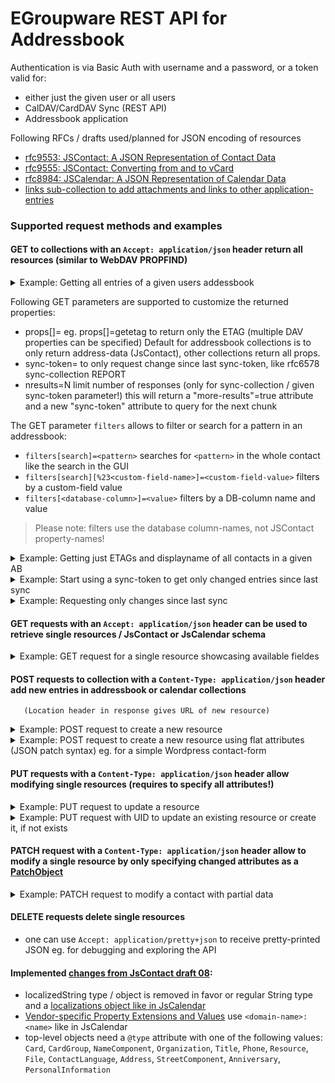 # EGroupware REST API for Addressbook

Authentication is via Basic Auth with username and a password, or a token valid for:
- either just the given user or all users
- CalDAV/CardDAV Sync (REST API)
- Addressbook application

Following RFCs / drafts used/planned for JSON encoding of resources
* [rfc9553: JSContact: A JSON Representation of Contact Data](https://datatracker.ietf.org/doc/html/rfc9553)
* [rfc9555: JSContact: Converting from and to vCard](https://datatracker.ietf.org/doc/html/rfc9555)
* [rfc8984: JSCalendar: A JSON Representation of Calendar Data](https://datatracker.ietf.org/doc/html/rfc8984)
* [links sub-collection to add attachments and links to other application-entries](Links-and-attachments.md)

### Supported request methods and examples

#### **GET** to collections with an `Accept: application/json` header return all resources (similar to WebDAV PROPFIND)
<details>
  <summary>Example: Getting all entries of a given users addessbook</summary>
  
```
curl https://example.org/egroupware/groupdav.php/<username>/addressbook/ -H "Accept: application/pretty+json" --user <username>
{
  "responses": {
    "/<username>/addressbook/1833": {
      "@type": "Card",
      "uid": "5638-8623c4830472a8ede9f9f8b30d435ea4",
      "prodId": "EGroupware Addressbook 21.1.001",
      "created": "2010-10-21T09:55:42Z",
      "updated": "2014-06-02T14:45:24Z",
      "name": [
        { "@type": "NameComponent", "type": "given", "value": "Default" },
        { "@type": "NameComponent", "type": "surname", "value": "Tester" }
      ],
      "fullName": { "value": "Default Tester" },
      "organizations": {
        "org": {
          "@type": "Organization", 
          "name": "default.org",
          "units": {
            "org_unit": "department.default.org"
          }
        }
      },
      "emails": {
        "work": { "@type": "EmailAddress", "email": "test@test.com", "contexts": { "work": true }, "pref": 1 }
      },
      "phones": {
        "tel_work": { "@type": "Phone", "phone": "+49 123 4567890", "pref": 1, "features": { "voice": true }, "contexts": { "work": true } },
        "tel_cell": { "@type": "Phone", "phone": "012 3723567", "features": { "cell": true }, "contexts": { "work": true } }
      },
      "online": {
        "url": { "@type": "Resource", "resource": "https://www.test.com/", "type": "uri", "contexts": { "work": true } }
      },
      "notes": [
        "Test test TEST\n\\server\\share\n\\\nother\nblah"
      ],
    },
    "/<username>/addressbook/list-36": {
      "@type": "CardGroup",
      "uid": "urn:uuid:dfa5cac5-987b-448b-85d7-6c8b529a835c",
      "name": "Example distribution list",
      "card": {
        "uid": "urn:uuid:dfa5cac5-987b-448b-85d7-6c8b529a835c",
        "prodId": "EGroupware Addressbook 21.1.001",
        "updated": "2018-04-11T14:46:43Z",
        "fullName": { "value": "Example distribution list" }
      },
      "members": {
        "5638-8623c4830472a8ede9f9f8b30d435ea4": true
      }
    }
  }
}
```
</details>
       
  Following GET parameters are supported to customize the returned properties:
  - props[]=<DAV-prop-name> eg. props[]=getetag to return only the ETAG (multiple DAV properties can be specified)
    Default for addressbook collections is to only return address-data (JsContact), other collections return all props.
  - sync-token=<token> to only request change since last sync-token, like rfc6578 sync-collection REPORT
  - nresults=N limit number of responses (only for sync-collection / given sync-token parameter!)
    this will return a "more-results"=true attribute and a new "sync-token" attribute to query for the next chunk

  The GET parameter `filters` allows to filter or search for a pattern in an addressbook:
  - `filters[search]=<pattern>` searches for `<pattern>` in the whole contact like the search in the GUI
  - `filters[search][%23<custom-field-name>]=<custom-field-value>` filters by a custom-field value
  - `filters[<database-column>]=<value>` filters by a DB-column name and value
  > Please note: filters use the database column-names, not JSContact property-names!

<details>
   <summary>Example: Getting just ETAGs and displayname of all contacts in a given AB</summary>
   
```
curl -i 'https://example.org/egroupware/groupdav.php/<username>/addressbook/?props[]=getetag&props[]=displayname' -H "Accept: application/pretty+json" --user <username>
{
  "responses": {
    "/addressbook/1833": {
      "displayname": "Default Tester",
      "getetag": "\"1833:24\""
    },
    "/addressbook/1838": {
      "displayname": "Test Tester",
      "getetag": "\"1838:19\""
    }
  }
}
```
</details>

<details>
   <summary>Example: Start using a sync-token to get only changed entries since last sync</summary>
   
#### Initial request with empty sync-token and only requesting 10 entries per chunk:
```
curl 'https://example.org/egroupware/groupdav.php/addressbook/?sync-token=&nresults=10&props[]=displayname' -H "Accept: application/pretty+json" --user <username>
{
  "responses": {
    "/addressbook/2050": "Frau Margot Test-Notifikation",
    "/addressbook/2384": "Test Tester",
    "/addressbook/5462": "Margot Testgedöns",
    "/addressbook/2380": "Frau Test Defaulterin",
    "/addressbook/5474": "Noch ein Neuer",
    "/addressbook/5575": "Mr New Name",
    "/addressbook/5461": "Herr Hugo Kurt Müller Senior",
    "/addressbook/5601": "Steve Jobs",
    "/addressbook/5603": "Ralf Becker",
    "/addressbook/1838": "Test Tester"
  },
  "more-results": true,
  "sync-token": "https://example.org/egroupware/groupdav.php/addressbook/1400867824"
}
```
#### Requesting next chunk:
```
curl 'https://example.org/egroupware/groupdav.php/addressbook/?sync-token=https://example.org/egroupware/groupdav.php/addressbook/1400867824&nresults=10&props[]=displayname' -H "Accept: application/pretty+json" --user <username>
{
  "responses": {
    "/addressbook/1833": "Default Tester",
    "/addressbook/5597": "Neuer Testschnuffi",
    "/addressbook/5593": "Muster Max",
    "/addressbook/5628": "2. Test Contact",
    "/addressbook/5629": "Testen Tester",
    "/addressbook/5630": "Testen Tester",
    "/addressbook/5633": "Testen Tester",
    "/addressbook/5635": "Test4 Tester",
    "/addressbook/5638": "Test Kontakt",
    "/addressbook/5636": "Test Default"
  },
  "more-results": true,
  "sync-token": "https://example.org/egroupware/groupdav.php/addressbook/1427103057"
}
```
</details>

<details>
   <summary>Example: Requesting only changes since last sync</summary>
   
#### `sync-token` from last sync need to be specified (note the null for a deleted resource!)
```
curl 'https://example.org/egroupware/groupdav.php/addressbook/?sync-token=https://example.org/egroupware/groupdav.php/addressbook/1400867824' -H "Accept: application/pretty+json" --user <username>
{
  "responses": {
    "/addressbook/5597": null,
    "/addressbook/5593": {
      "@type": "Card",
      "uid": "5638-8623c4830472a8ede9f9f8b30d435ea4",
      "prodId": "EGroupware Addressbook 21.1.001",
      "created": "2010-10-21T09:55:42Z",
      "updated": "2014-06-02T14:45:24Z",
      "name": [
        { "@type": "NameComponent", "type": "given", "value": "Default" },
        { "@type": "NameComponent", "type": "surname", "value": "Tester" }
      ],
      "fullName": "Default Tester",
....
    }
  },
  "sync-token": "https://example.org/egroupware/groupdav.php/addressbook/1427103057"
}
```
</details>

#### **GET**  requests with an `Accept: application/json` header can be used to retrieve single resources / JsContact or JsCalendar schema
<details>
   <summary>Example: GET request for a single resource showcasing available fieldes</summary>
   
```
curl 'https://example.org/egroupware/groupdav.php/addressbook/6502' -H "Accept: application/pretty+json" --user <username>
{
    "@type": "Card",
    "uid": "addressbook-6502-8623c4830472a8ede9f9f8b30d435ea4",
    "prodId": "EGroupware Addressbook 21.1.003",
    "created": "2022-12-14T13:35:02Z",
    "updated": "2022-12-14T13:39:14Z",
    "kind": "individual",
    "name": [
        { "@type": "NameComponent", "type": "title", "value": "Prefix/Title" },
        { "@type": "NameComponent", "type": "given", "value": "Frist" },
        { "@type": "NameComponent", "type": "given2", "value": "Middle" },
        { "@type": "NameComponent", "type": "surname", "value": "Last" },
        { "@type": "NameComponent", "type": "credential", "value": "Suffix" }
    ],
    "fullName": "Prefix/Title Frist Middle Last Postfix",
    "organizations": {
        "org": {
            "@type": "Organization",
            "name": "Organisation",
            "units": { "org_unit": "Department" }
        }
    },
    "titles": {
        "title": {
            "@type": "Title",
            "title": "Postion",
            "organization": "org"
        },
        "role": {
            "@type": "Title",
            "title": "Occupation",
            "organization": "org"
        }
    },
    "emails": {
        "work": {
            "@type": "EmailAddress",
            "email": "email@example.org",
            "contexts": { "work": true },
            "pref": 1
        },
        "private": {
            "@type": "EmailAddress",
            "email": "private.email@example.org",
            "contexts": { "private": true }
        }
    },
    "phones": {
        "tel_work": {
            "@type": "Phone",
            "phone": "+1(234)5678901",
            "features": { "voice": true },
            "contexts": { "work": true }
        },
        "tel_cell": {
            "@type": "Phone",
            "phone": "+1(234)5678901",
            "features": { "cell": true },
            "contexts": { "work": true }
        },
        "tel_fax": {
            "@type": "Phone",
            "phone": "+1(234)5678901",
            "features": { "fax": true },
            "contexts": { "work": true }
        },
        "tel_assistent": {
            "@type": "Phone",
            "phone": "+1(234)5678901",
            "features": { "voice": true },
            "contexts": { "assistant": true }
        },
        "tel_car": {
            "@type": "Phone",
            "phone": "+1(234)5678901",
            "features": { "voice": true },
            "contexts": { "car": true }
        },
        "tel_pager": {
            "@type": "Phone",
            "phone": "+1(234)5678901",
            "features": { "pager": true },
            "contexts": { "work": true }
        },
        "tel_home": {
            "@type": "Phone",
            "phone": "+1(234)5678901",
            "features": { "voice": true },
            "contexts": { "private": true }
        },
        "tel_fax_home": {
            "@type": "Phone",
            "phone": "+1(234)5678901",
            "features": { "fax": true },
            "contexts": { "private": true }
        },
        "tel_cell_private": {
            "@type": "Phone",
            "phone": "+1(234)5678901",
            "features": { "cell": true },
            "contexts": { "private": true }
        },
        "tel_other": {
            "@type": "Phone",
            "phone": "+1(234)5678901",
            "features": { "voice": true },
            "contexts": { "work": true }
        }
    },
    "online": {
        "url": {
            "@type": "Resource",
            "resource": "https://example.org",
            "type": "uri",
            "contexts": { "work": true }
        },
        "url_home": {
            "@type": "Resource",
            "resource": "https://private.example.org",
            "type": "uri",
            "contexts": { "private": true }
        }
    },
    "addresses": {
        "work": {
            "@type": "Address",
            "locality": "City",
            "region": "Rheinland-Pfalz",
            "country": "DEUTSCHLAND",
            "postcode": "12345",
            "countryCode": "DE",
            "street": [
                { "@type": "StreetComponent", "type": "name", "value": "Street" },
                { "@type": "StreetComponent", "type": "separator", "value": "\n" },
                { "@type": "StreetComponent", "type": "name", "value": "Street2" ],
            "contexts": { "work": true },
            "pref": 1
        },
        "home": {
            "@type": "Address",
            "locality": "PrivateCity",
            "country": "DEUTSCHLAND",
            "postcode": "12345",
            "countryCode": "DE",
            "street": [
                { "@type": "StreetComponent", "type": "name", "value": "PrivateStreet" },
                { "@type": "StreetComponent", "type": "separator", "value": "\n" },
                { "@type": "StreetComponent", "type": "name", "value": "PrivateStreet2" }
            ],
            "contexts": { "home": true }
        }
    },
    "photos": {
        "photo": {
            "@type": "File",
            "href": "https://boulder.egroupware.org/egroupware/api/avatar.php?contact_id=6502&lavatar=1&etag=0",
            "mediaType": "image/jpeg"
        }
    },
    "anniversaries": {
        "bday": {
            "@type": "Anniversary",
            "type": "birth",
            "date": "2022-12-14"
        }
    },
    "categories": {
        "Kategorie": true,
        "My Contacts": true
    },
    "egroupware.org:assistant": "Assistent"
}
```
> Please note: [nameComponent](https://www.rfc-editor.org/rfc/rfc9553.html#section-2.2.1.2) names have changed in the final RFC 9553, compared to the draft we used to implement the REST API
> * `title`: was `prefix`, which is still parsed, but not returned (stored in DB colum `n_prefix`)
> * `given`: was `personal`, which is still parsed, but not returned (stored in DB colum `n_given`)
> * `given2`: was `additional`, which is still parsed, but not returned (stored in DB colum `n_middle`)
> * `surname`: has not changed  (stored in DB colum `n_family`)
> * `surname2`: is currently not stored separate, but stored in DB column `n_middle`, if `given2` is not also set
> * `credential`: was `suffix`, which is still parsed, but not returned (stored in DB colum `n_suffix`)
> * `generation`: is currently not stored separate, but stored in DB column `n_suffix`, if `credential` is not also set
> * `separator`: is currently not stored, so the default of one space is always used
</details>

#### **POST** requests to collection with a `Content-Type: application/json` header add new entries in addressbook or calendar collections
       (Location header in response gives URL of new resource)
<details>
   <summary>Example: POST request to create a new resource</summary>
   
```
cat <<EOF | curl -i 'https://example.org/egroupware/groupdav.php/<username>/addressbook/' -X POST -d @- -H "Content-Type: application/json" --user <username>
{
  "uid": "5638-8623c4830472a8ede9f9f8b30d435ea4",
  "prodId": "EGroupware Addressbook 21.1.001",
  "created": "2010-10-21T09:55:42Z",
  "updated": "2014-06-02T14:45:24Z",
  "name": [
    { "type": "@type": "NameComponent", "given", "value": "Default" },
    { "type": "@type": "NameComponent", "surname", "value": "Tester" }
  ],
  "fullName": { "value": "Default Tester" },
....
}
EOF

HTTP/1.1 201 Created
Location: https://example.org/egroupware/groupdav.php/<username>/addressbook/1234
```
</details>

<details>
   <summary>Example: POST request to create a new resource using flat attributes (JSON patch syntax) eg. for a simple Wordpress contact-form</summary>

```
cat <<EOF | curl -i 'https://example.org/egroupware/groupdav.php/<username>/addressbook/' -X POST -d @- -H "Content-Type: application/json" --user <username>
{
  "fullName": "First Tester",
  "name/given": "First",
  "name/surname":  "Tester",
  "organizations/org/name": "Test Organization",
  "emails/work": "test.user@test-user.org",
  "addresses/work/locality": "Test-Town",
  "addresses/work/postcode": "12345",
  "addresses/work/street": "Teststr. 123",
  "addresses/work/country": "Germany",
  "addresses/work/countryCode": "DE",
  "phones/tel_work": "+49 123 4567890",
  "online/url": "https://www.example.org/",
  "notes/note": "This is a note.",
  "egroupware.org:customfields/Test": "Content for Test"
}
EOF

HTTP/1.1 201 Created
Location: https://example.org/egroupware/groupdav.php/<username>/addressbook/1234
```
</details>

#### **PUT**  requests with  a `Content-Type: application/json` header allow modifying single resources (requires to specify all attributes!)

<details>
   <summary>Example: PUT request to update a resource</summary>

```
cat <<EOF | curl -i 'https://example.org/egroupware/groupdav.php/<username>/addressbook/1234' -X PUT -d @- -H "Content-Type: application/json" --user <username>
{
  "uid": "5638-8623c4830472a8ede9f9f8b30d435ea4",
  "prodId": "EGroupware Addressbook 21.1.001",
  "created": "2010-10-21T09:55:42Z",
  "updated": "2014-06-02T14:45:24Z",
  "name": [
    { "type": "@type": "NameComponent", "given", "value": "Default" },
    { "type": "@type": "NameComponent", "surname", "value": "Tester" }
  ],
  "fullName": { "value": "Default Tester" },
....
}
EOF

HTTP/1.1 204 No Content
```
</details>

<details>
   <summary>Example: PUT request with UID to update an existing resource or create it, if not exists</summary>

```
cat <<EOF | curl -i 'https://example.org/egroupware/groupdav.php/<username>/addressbook/5638-8623c4830472a8ede9f9f8b30d435ea4' -X PUT -d @- -H "Content-Type: application/json" --user <username>
{
  "uid": "5638-8623c4830472a8ede9f9f8b30d435ea4",
  "prodId": "EGroupware Addressbook 21.1.001",
  "created": "2010-10-21T09:55:42Z",
  "updated": "2014-06-02T14:45:24Z",
  "name": [
    { "type": "@type": "NameComponent", "given", "value": "Default" },
    { "type": "@type": "NameComponent", "surname", "value": "Tester" }
  ],
  "fullName": { "value": "Default Tester" },
....
}
EOF
```
Update of an existing one:
```
HTTP/1.1 204 No Content
```
New contact:
```
HTTP/1.1 201 Created
Location: https://example.org/egroupware/groupdav.php/<username>/addressbook/1234
```
</details>


#### **PATCH** request with a `Content-Type: application/json` header allow to modify a single resource by only specifying changed attributes as a [PatchObject](https://www.rfc-editor.org/rfc/rfc8984.html#type-PatchObject)

<details>
   <summary>Example: PATCH request to modify a contact with partial data</summary>

```
cat <<EOF | curl -i 'https://example.org/egroupware/groupdav.php/<username>/addressbook/1234' -X PATCH -d @- -H "Content-Type: application/json" --user <username>
{
  "name": [
    {
      "@type": "NameComponent",
      "type": "given",
      "value": "Testfirst"
    },
    {
      "@type": "NameComponent",
      "type": "surname",
      "value": "Username"
    }
  ],
  "fullName": "Testfirst Username",
  "organizations/org/name": "Test-User.org",
  "emails/work/email": "test.user@test-user.org"
}
EOF

HTTP/1.1 204 No content
```
</details>

#### **DELETE** requests delete single resources

* one can use `Accept: application/pretty+json` to receive pretty-printed JSON eg. for debugging and exploring the API

#### Implemented [changes from JsContact draft 08](https://github.com/rsto/draft-stepanek-jscontact/compare/draft-ietf-jmap-jscontact-08):
* localizedString type / object is removed in favor or regular String type and a [localizations object like in JsCalendar](https://datatracker.ietf.org/doc/html/rfc8984#section-4.6.1)
* [Vendor-specific Property Extensions and Values](https://datatracker.ietf.org/doc/html/draft-ietf-jmap-jscontact-07#section-1.3) 
use `<domain-name>:<name>` like in JsCalendar
* top-level objects need a `@type` attribute with one of the following values: 
`Card`, `CardGroup`, `NameComponent`, `Organization`, `Title`, `Phone`, `Resource`, `File`, `ContactLanguage`, 
`Address`, `StreetComponent`, `Anniversary`, `PersonalInformation`